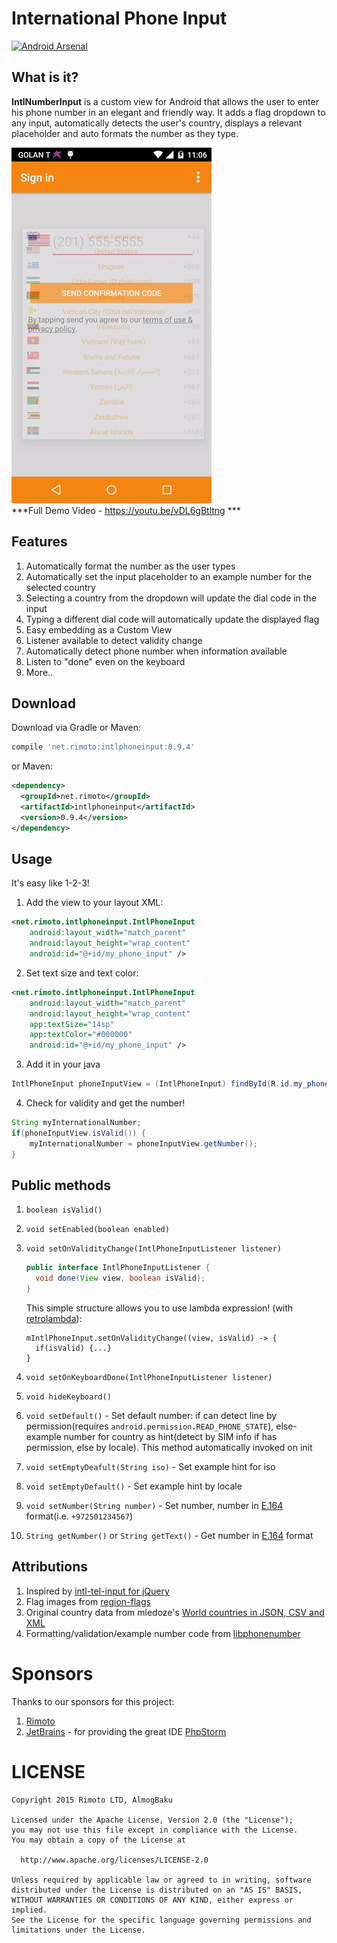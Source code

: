 # International Phone Input #
[![Android Arsenal](https://img.shields.io/badge/Android%20Arsenal-IntlPhoneInput-green.svg?style=true)](https://android-arsenal.com/details/1/2976)

## What is it?
**IntlNumberInput** is a custom view for Android that allows the user to enter his phone number in an
elegant and friendly way. It adds a flag dropdown to any input, automatically detects the user's
country, displays a relevant placeholder and auto formats the number as they type.

![IntlPhoneInput](gif-animation.gif) <br />
***Full Demo Video - https://youtu.be/vDL6gBtltng ***


## Features
1. Automatically format the number as the user types
2. Automatically set the input placeholder to an example number for the selected country
3. Selecting a country from the dropdown will update the dial code in the input
4. Typing a different dial code will automatically update the displayed flag
5. Easy embedding as a Custom View
6. Listener available to detect validity change
7. Automatically detect phone number when information available
8. Listen to "done" even on the keyboard
9. More..

## Download
Download via Gradle or Maven:
```groovy
compile 'net.rimoto:intlphoneinput:0.9.4'
```
or Maven:
```xml
<dependency>
  <groupId>net.rimoto</groupId>
  <artifactId>intlphoneinput</artifactId>
  <version>0.9.4</version>
</dependency>
```

## Usage
It's easy like 1-2-3! 

1. Add the view to your layout XML:
```xml
<net.rimoto.intlphoneinput.IntlPhoneInput
    android:layout_width="match_parent"
    android:layout_height="wrap_content"
    android:id="@+id/my_phone_input" />
```

2. Set text size and text color:
```xml
<net.rimoto.intlphoneinput.IntlPhoneInput
    android:layout_width="match_parent"
    android:layout_height="wrap_content"
    app:textSize="14sp"
    app:textColor="#000000"
    android:id="@+id/my_phone_input" />
```

3. Add it in your java
```java
IntlPhoneInput phoneInputView = (IntlPhoneInput) findById(R.id.my_phone_input);
```

4. Check for validity and get the number!
```java
String myInternationalNumber;
if(phoneInputView.isValid()) {
    myInternationalNumber = phoneInputView.getNumber();
}
```

## Public methods

1. `boolean isValid()`
1. `void setEnabled(boolean enabled)`
2. `void setOnValidityChange(IntlPhoneInputListener listener)`

    ```java
    public interface IntlPhoneInputListener {
      void done(View view, boolean isValid);
    }
    ```
    
    This simple structure allows you to use lambda expression! (with [retrolambda](https://github.com/orfjackal/retrolambda)):
    ```
    mIntlPhoneInput.setOnValidityChange((view, isValid) -> {
      if(isValid) {...}
    }
    ```
  
3. `void setOnKeyboardDone(IntlPhoneInputListener listener)`
4. `void hideKeyboard()`
5. `void setDefault()` - Set default number: if can detect line by permission(requires `android.permission.READ_PHONE_STATE`), else- example number for country as hint(detect by SIM info if has permission, else by locale). This method automatically invoked on init
6. `void setEmptyDeafult(String iso)` - Set example hint for iso
7. `void setEmptyDefault()` - Set example hint by locale
8. `void setNumber(String number)` - Set number, number in [E.164](https://en.wikipedia.org/wiki/E.164) format(i.e. `+972501234567`)
9. `String getNumber()` or `String getText()` - Get number in [E.164](https://en.wikipedia.org/wiki/E.164) format


## Attributions

1. Inspired by [intl-tel-input for jQuery](https://github.com/jackocnr/intl-tel-input)
2. Flag images from [region-flags](https://github.com/behdad/region-flags)
3. Original country data from mledoze's [World countries in JSON, CSV and XML](https://github.com/mledoze/countries)
4. Formatting/validation/example number code from [libphonenumber](https://github.com/googlei18n/libphonenumber)

# Sponsors
Thanks to our sponsors for this project:

1. [Rimoto](http://www.rimoto.com)
1. [JetBrains](http://www.jetbrains.com/) - for providing the great IDE [PhpStorm](http://www.jetbrains.com/phpstorm/)

# LICENSE
    Copyright 2015 Rimoto LTD, AlmogBaku
    
    Licensed under the Apache License, Version 2.0 (the "License");
    you may not use this file except in compliance with the License.
    You may obtain a copy of the License at
    
      http://www.apache.org/licenses/LICENSE-2.0
    
    Unless required by applicable law or agreed to in writing, software
    distributed under the License is distributed on an "AS IS" BASIS,
    WITHOUT WARRANTIES OR CONDITIONS OF ANY KIND, either express or implied.
    See the License for the specific language governing permissions and
    limitations under the License.
